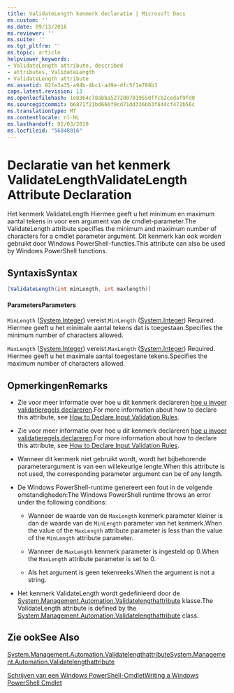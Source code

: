 ```yaml
---
title: ValidateLength kenmerk declaratie | Microsoft Docs
ms.custom: ''
ms.date: 09/13/2016
ms.reviewer: ''
ms.suite: ''
ms.tgt_pltfrm: ''
ms.topic: article
helpviewer_keywords:
- ValidateLength attribute, described
- attributes, ValidateLength
- ValidateLength attribute
ms.assetid: 82fe3a35-a94b-4bc1-ad9e-dfc5f1e788b3
caps.latest.revision: 13
ms.openlocfilehash: 1e8364c78abba5272007019550ffcb2cedaf9fd0
ms.sourcegitcommit: b6871f21bd666f9cd71dd336bb3f844cf472b56c
ms.translationtype: MT
ms.contentlocale: nl-NL
ms.lasthandoff: 02/03/2019
ms.locfileid: "56848816"
---
```

# <a name="validatelength-attribute-declaration"></a><span data-ttu-id="532ad-102">Declaratie van het kenmerk ValidateLength</span><span class="sxs-lookup"><span data-stu-id="532ad-102">ValidateLength Attribute Declaration</span></span>

<span data-ttu-id="532ad-103">Het kenmerk ValidateLength Hiermee geeft u het minimum en maximum aantal tekens in voor een argument van de cmdlet-parameter.</span><span class="sxs-lookup"><span data-stu-id="532ad-103">The ValidateLength attribute specifies the minimum and maximum number of characters for a cmdlet parameter argument.</span></span> <span data-ttu-id="532ad-104">Dit kenmerk kan ook worden gebruikt door Windows PowerShell-functies.</span><span class="sxs-lookup"><span data-stu-id="532ad-104">This attribute can also be used by Windows PowerShell functions.</span></span>

## <a name="syntax"></a><span data-ttu-id="532ad-105">Syntaxis</span><span class="sxs-lookup"><span data-stu-id="532ad-105">Syntax</span></span>

```csharp
[ValidateLength(int minLength, int maxlength)]
```

#### <a name="parameters"></a><span data-ttu-id="532ad-106">Parameters</span><span class="sxs-lookup"><span data-stu-id="532ad-106">Parameters</span></span>

<span data-ttu-id="532ad-107">`MinLength` ([System.Integer](/dotnet/api/System.Integer)) vereist.</span><span class="sxs-lookup"><span data-stu-id="532ad-107">`MinLength` ([System.Integer](/dotnet/api/System.Integer)) Required.</span></span> <span data-ttu-id="532ad-108">Hiermee geeft u het minimale aantal tekens dat is toegestaan.</span><span class="sxs-lookup"><span data-stu-id="532ad-108">Specifies the minimum number of characters allowed.</span></span>

<span data-ttu-id="532ad-109">`MaxLength` ([System.Integer](/dotnet/api/System.Integer)) vereist.</span><span class="sxs-lookup"><span data-stu-id="532ad-109">`MaxLength` ([System.Integer](/dotnet/api/System.Integer)) Required.</span></span> <span data-ttu-id="532ad-110">Hiermee geeft u het maximale aantal toegestane tekens.</span><span class="sxs-lookup"><span data-stu-id="532ad-110">Specifies the maximum number of characters allowed.</span></span>

## <a name="remarks"></a><span data-ttu-id="532ad-111">Opmerkingen</span><span class="sxs-lookup"><span data-stu-id="532ad-111">Remarks</span></span>

- <span data-ttu-id="532ad-112">Zie voor meer informatie over hoe u dit kenmerk declareren [hoe u invoer validatieregels declareren](http://msdn.microsoft.com/en-us/544c2100-62ba-4be4-b2a2-cc0d4e4fc45b).</span><span class="sxs-lookup"><span data-stu-id="532ad-112">For more information about how to declare this attribute, see [How to Declare Input Validation Rules](http://msdn.microsoft.com/en-us/544c2100-62ba-4be4-b2a2-cc0d4e4fc45b).</span></span>
- <span data-ttu-id="532ad-113">Zie voor meer informatie over hoe u dit kenmerk declareren [hoe u invoer validatieregels declareren](http://msdn.microsoft.com/en-us/544c2100-62ba-4be4-b2a2-cc0d4e4fc45b).</span><span class="sxs-lookup"><span data-stu-id="532ad-113">For more information about how to declare this attribute, see [How to Declare Input Validation Rules](http://msdn.microsoft.com/en-us/544c2100-62ba-4be4-b2a2-cc0d4e4fc45b).</span></span>

- <span data-ttu-id="532ad-114">Wanneer dit kenmerk niet gebruikt wordt, wordt het bijbehorende parameterargument is van een willekeurige lengte.</span><span class="sxs-lookup"><span data-stu-id="532ad-114">When this attribute is not used, the corresponding parameter argument can be of any length.</span></span>

- <span data-ttu-id="532ad-115">De Windows PowerShell-runtime genereert een fout in de volgende omstandigheden:</span><span class="sxs-lookup"><span data-stu-id="532ad-115">The Windows PowerShell runtime throws an error under the following conditions:</span></span>

    - <span data-ttu-id="532ad-116">Wanneer de waarde van de `MaxLength` kenmerk parameter kleiner is dan de waarde van de `MinLength` parameter van het kenmerk.</span><span class="sxs-lookup"><span data-stu-id="532ad-116">When the value of the `MaxLength` attribute parameter is less than the value of the `MinLength` attribute parameter.</span></span>

    - <span data-ttu-id="532ad-117">Wanneer de `MaxLength` kenmerk parameter is ingesteld op 0.</span><span class="sxs-lookup"><span data-stu-id="532ad-117">When the `MaxLength` attribute parameter is set to 0.</span></span>

    - <span data-ttu-id="532ad-118">Als het argument is geen tekenreeks.</span><span class="sxs-lookup"><span data-stu-id="532ad-118">When the argument is not a string.</span></span>

- <span data-ttu-id="532ad-119">Het kenmerk ValidateLength wordt gedefinieerd door de [System.Management.Automation.Validatelengthattribute](/dotnet/api/System.Management.Automation.ValidateLengthAttribute) klasse.</span><span class="sxs-lookup"><span data-stu-id="532ad-119">The ValidateLength attribute is defined by the [System.Management.Automation.Validatelengthattribute](/dotnet/api/System.Management.Automation.ValidateLengthAttribute) class.</span></span>

## <a name="see-also"></a><span data-ttu-id="532ad-120">Zie ook</span><span class="sxs-lookup"><span data-stu-id="532ad-120">See Also</span></span>

[<span data-ttu-id="532ad-121">System.Management.Automation.Validatelengthattribute</span><span class="sxs-lookup"><span data-stu-id="532ad-121">System.Management.Automation.Validatelengthattribute</span></span>](/dotnet/api/System.Management.Automation.ValidateLengthAttribute)

[<span data-ttu-id="532ad-122">Schrijven van een Windows PowerShell-Cmdlet</span><span class="sxs-lookup"><span data-stu-id="532ad-122">Writing a Windows PowerShell Cmdlet</span></span>](./writing-a-windows-powershell-cmdlet.md)
